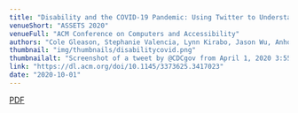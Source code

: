 ```yaml
---
title: "Disability and the COVID-19 Pandemic: Using Twitter to Understand Accessibility during Rapid Societal Transition"
venueShort: "ASSETS 2020"
venueFull: "ACM Conference on Computers and Accessibility"
authors: "Cole Gleason, Stephanie Valencia, Lynn Kirabo, Jason Wu, Anhong Guo, Elizabeth J. Carter, Jeffrey P. Bigham, Cynthia L. Bennett, Amy Pavel"
thumbnail: "img/thumbnails/disabilitycovid.png"
thumbnailalt: "Screenshot of a tweet by @CDCgov from April 1, 2020 3:55pm: Actions to reduce spread of the virus, such as social distancing, are key to #FlattenTheCurve. 2 of 3 (original tweet link: https://twitter.com/CDCgov/status/1245439600472084486) The tweet contains an image of the common public health infographic about “flattening the curve”, but the tweet did not include alt text for the image. The image shows an example of a common flatten the curve info-graphic. A tall peak indicates the height of the pandemic if left unchecked, and a shorter spread out curve depicts the effects of social distancing efforts."
link: "https://dl.acm.org/doi/10.1145/3373625.3417023"
date: "2020-10-01"
---
```


[PDF](papers/disabilitycovid.pdf)
